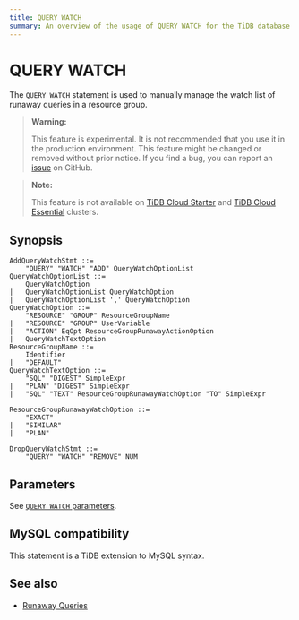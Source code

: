 ```yaml
---
title: QUERY WATCH
summary: An overview of the usage of QUERY WATCH for the TiDB database.
---
```


# QUERY WATCH

The `QUERY WATCH` statement is used to manually manage the watch list of runaway queries in a resource group.

> **Warning:**
>
> This feature is experimental. It is not recommended that you use it in the production environment. This feature might be changed or removed without prior notice. If you find a bug, you can report an [issue](https://github.com/pingcap/tidb/issues) on GitHub.

> **Note:**
>
> This feature is not available on [TiDB Cloud Starter](https://docs.pingcap.com/tidbcloud/select-cluster-tier#starter) and [TiDB Cloud Essential](https://docs.pingcap.com/tidbcloud/select-cluster-tier#essential) clusters.

## Synopsis

```ebnf+diagram
AddQueryWatchStmt ::=
    "QUERY" "WATCH" "ADD" QueryWatchOptionList
QueryWatchOptionList ::=
    QueryWatchOption
|   QueryWatchOptionList QueryWatchOption
|   QueryWatchOptionList ',' QueryWatchOption
QueryWatchOption ::=
    "RESOURCE" "GROUP" ResourceGroupName
|   "RESOURCE" "GROUP" UserVariable
|   "ACTION" EqOpt ResourceGroupRunawayActionOption
|   QueryWatchTextOption
ResourceGroupName ::=
    Identifier
|   "DEFAULT"
QueryWatchTextOption ::=
    "SQL" "DIGEST" SimpleExpr
|   "PLAN" "DIGEST" SimpleExpr
|   "SQL" "TEXT" ResourceGroupRunawayWatchOption "TO" SimpleExpr

ResourceGroupRunawayWatchOption ::=
    "EXACT"
|   "SIMILAR"
|   "PLAN"

DropQueryWatchStmt ::=
    "QUERY" "WATCH" "REMOVE" NUM
```

## Parameters

See [`QUERY WATCH` parameters](/tidb-resource-control.md#query-watch-parameters).

## MySQL compatibility

This statement is a TiDB extension to MySQL syntax.

## See also

* [Runaway Queries](/tidb-resource-control.md#manage-queries-that-consume-more-resources-than-expected-runaway-queries)
